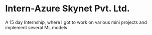 # Intern-Azure Skynet Pvt. Ltd.

A 15 day Internship, where I got to work on various mini projects and implement several ML models

